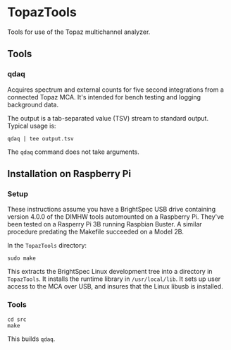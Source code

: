 # TopazTools
Tools for use of the Topaz multichannel analyzer.

## Tools

### qdaq

Acquires spectrum and external counts for five second integrations from a connected Topaz MCA. It's intended for bench testing and logging background data.

The output is a tab-separated value (TSV) stream to standard output. Typical usage is:

    qdaq | tee output.tsv

The `qdaq` command does not take arguments.

## Installation on Raspberry Pi

### Setup
These instructions assume you have a BrightSpec USB drive containing version 4.0.0 of the DIMHW tools automounted on a Raspberry Pi. They've been tested on a Rasperry Pi 3B running Raspbian Buster. A similar procedure predating the Makefile succeeded on a Model 2B.

In the `TopazTools` directory:

    sudo make

This extracts the BrightSpec Linux development tree into a directory in `TopazTools`. It installs the runtime library in `/usr/local/lib`. It sets up user access to the MCA over USB, and insures that the Linux libusb is installed.

### Tools
    cd src
    make

This builds `qdaq`.